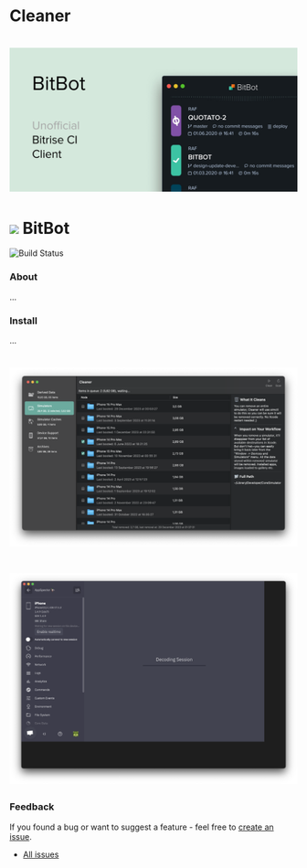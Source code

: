 # Cleaner

# ![Cleaner](https://github.com/deszip/BitBot/raw/master/BB-github.jpg)

# <img src="https://github.com/deszip/BitBot/raw/master/1024x1024.png" width="64"> BitBot

![Build Status](https://app.bitrise.io/app/6db55ab6a5f1d22f/status.svg?token=XJCgNQGZP1aSbbEsrU1Jqw&branch=develop)

### About
...

### Install
...

# ![Cleaner](https://github.com/deszip/cleaner-tracker/raw/master/scr-1.png)
# ![Cleaner](https://github.com/deszip/cleaner-tracker/raw/master/scr-2.png)


### Feedback
If you found a bug or want to suggest a feature - feel free to [create an issue](https://github.com/deszip/Cleaner-Tracker/issues/new).

* [All issues](https://github.com/deszip/Cleaner-Tracker/issues)